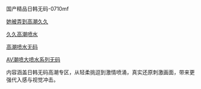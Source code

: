 国产精品日韩无码-0710mf

<a href="https://heiliaozj3tjd.pages.dev">她被弄到高潮久久</a>

<a href="https://heiliaoga6s9v.pages.dev">久久高潮喷水</a>

<a href="https://heiliaowzu4ur.pages.dev">高潮喷水无码</a>

<a href="https://heiliaoxwd5i8.pages.dev">AV潮喷大喷水系列无码</a>

内容涵盖日韩无码高潮专区，从轻柔挑逗到激情喷涌，真实还原刺激画面，带来更强代入感与视觉冲击。

<span style="display:none;">[Canonical link](https://github.com/rf20250710/rf4/edit/main/README.md)</span>
